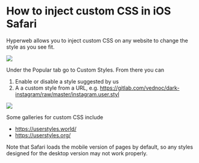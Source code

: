 # How to inject custom CSS in iOS Safari

Hyperweb allows you to inject custom CSS on any website to change the style as you see fit.

![](../static/images/dual-facing-wikidarklight.png)

Under the Popular tab go to Custom Styles. From there you can

1. Enable or disable a style suggested by us
2. A a custom style from a URL, e.g. https://gitlab.com/vednoc/dark-instagram/raw/master/instagram.user.styl

![](../static/images/dual-facing-css.png)

Some galleries for custom CSS include
- https://userstyles.world/
- https://userstyles.org/

Note that Safari loads the mobile version of pages by default, so any styles designed for the desktop version may not work properly.
